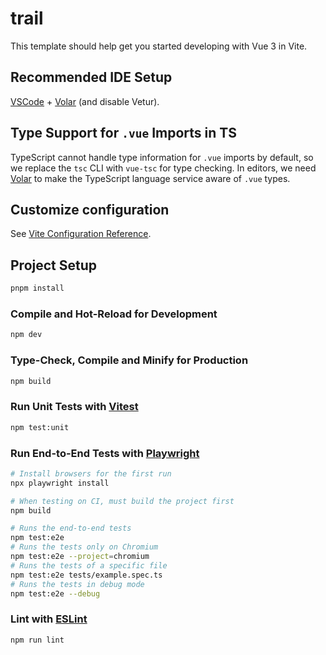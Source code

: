 # trail

This template should help get you started developing with Vue 3 in Vite.

## Recommended IDE Setup

[VSCode](https://code.visualstudio.com/) + [Volar](https://marketplace.visualstudio.com/items?itemName=Vue.volar) (and disable Vetur).

## Type Support for `.vue` Imports in TS

TypeScript cannot handle type information for `.vue` imports by default, so we replace the `tsc` CLI with `vue-tsc` for type checking. In editors, we need [Volar](https://marketplace.visualstudio.com/items?itemName=Vue.volar) to make the TypeScript language service aware of `.vue` types.

## Customize configuration

See [Vite Configuration Reference](https://vite.dev/config/).

## Project Setup

```sh
pnpm install
```

### Compile and Hot-Reload for Development

```sh
npm dev
```

### Type-Check, Compile and Minify for Production

```sh
npm build
```

### Run Unit Tests with [Vitest](https://vitest.dev/)

```sh
npm test:unit
```

### Run End-to-End Tests with [Playwright](https://playwright.dev)

```sh
# Install browsers for the first run
npx playwright install

# When testing on CI, must build the project first
npm build

# Runs the end-to-end tests
npm test:e2e
# Runs the tests only on Chromium
npm test:e2e --project=chromium
# Runs the tests of a specific file
npm test:e2e tests/example.spec.ts
# Runs the tests in debug mode
npm test:e2e --debug
```

### Lint with [ESLint](https://eslint.org/)

```sh
npm run lint
```
